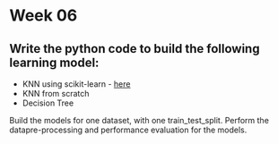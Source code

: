 # Week 06

## Write the python code to build the following learning model:
+ KNN using scikit-learn - [here]([link](https://github.com/shrudex/DSE/blob/main/ML%20Lab/Week%2006/KNN-scikit.ipynb))
+ KNN from scratch
+ Decision Tree

Build the models for one dataset, with one train_test_split.
Perform the datapre-processing and performance evaluation for the models.
